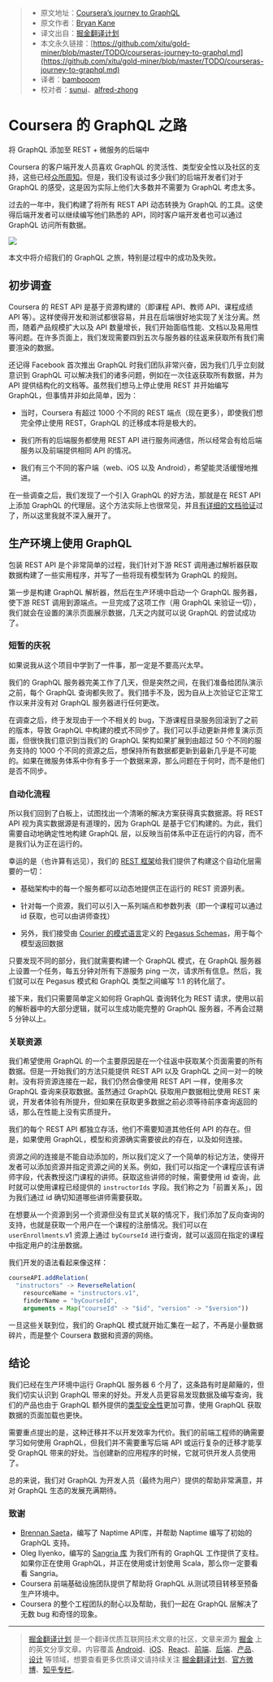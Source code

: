 
> * 原文地址：[Coursera’s journey to GraphQL](https://dev-blog.apollodata.com/courseras-journey-to-graphql-a5ad3b77f39a)
> * 原文作者：[Bryan Kane](https://dev-blog.apollodata.com/@bryankane)
> * 译文出自：[掘金翻译计划](https://github.com/xitu/gold-miner)
> * 本文永久链接：[https://github.com/xitu/gold-miner/blob/master/TODO/courseras-journey-to-graphql.md](https://github.com/xitu/gold-miner/blob/master/TODO/courseras-journey-to-graphql.md)
> * 译者：[bambooom](https://github.com/bambooom)
> * 校对者：[sunui](https://github.com/sunui)、[alfred-zhong](https://github.com/alfred-zhong)

# Coursera 的 GraphQL 之路

将 GraphQL 添加至 REST + 微服务的后端中

Coursera 的客户端开发人员喜欢 GraphQL 的灵活性、类型安全性以及社区的支持，这些已经[众](https://building.coursera.org/blog/2016/11/23/why-ui-developers-love-graphql/)[所](https://speakerdeck.com/jnwng/going-graphql-first)[周](https://dev-blog.apollodata.com/graphql-just-got-a-whole-lot-prettier-7701d4675f42)[知](https://building.coursera.org/blog/2017/05/11/coursera-engineering-podcast-episode-one/)。但是，我们没有谈过多少我们的后端开发者们对于 GraphQL 的感受，这是因为实际上他们大多数并不需要为 GraphQL 考虑太多。

过去的一年中，我们构建了将所有 REST API 动态转换为 GraphQL 的工具。这使得后端开发者可以继续编写他们熟悉的 API，同时客户端开发者也可以通过 GraphQL 访问所有数据。

![](https://cdn-images-1.medium.com/max/1600/1*tUKO-HN2ogKRwmOc-kI-kQ.png)

本文中将介绍我们的 GraphQL 之旅，特别是过程中的成功及失败。

## 初步调查

Coursera 的 REST API 是基于资源构建的（即课程 API、教师 API、课程成绩 API 等）。这样使得开发和测试都很容易，并且在后端很好地实现了关注分离。然而，随着产品规模扩大以及 API 数量增长，我们开始面临性能、文档以及易用性等问题。在许多页面上，我们发现需要四到五次与服务器的往返来获取所有我们需要渲染的数据。

还记得 Facebook 首次推出 GraphQL 时我们团队非常兴奋，因为我们几乎立刻就意识到 GraphQL 可以解决我们的诸多问题，例如在一次往返获取所有数据，并为 API 提供结构化的文档等。虽然我们想马上停止使用 REST 并开始编写 GraphQL，但事情并非如此简单，因为：

- 当时，Coursera 有超过 1000 个不同的 REST 端点（现在更多），即使我们想完全停止使用 REST，GraphQL 的迁移成本将是极大的。

- 我们所有的后端服务都使用 REST API 进行服务间通信，所以经常会有给后端服务以及前端提供相同 API 的情况。

- 我们有三个不同的客户端（web、iOS 以及 Android），希望能灵活缓慢地推进。

在一些调查之后，我们发现了一个引入 GraphQL 的好方法，那就是在 REST API 上添加 GraphQL 的代理层。这个方法实际上也很常见，并且[有](https://medium.com/@raxwunter/moving-existing-api-from-rest-to-graphql-205bab22c184)[详细的](https://nordicapis.com/how-to-wrap-a-rest-api-in-graphql/)[文档](https://0x2a.sh/from-rest-to-graphql-b4e95e94c26b)[验证](http://graphql.org/blog/rest-api-graphql-wrapper/)过了，所以这里我就不深入展开了。

## 生产环境上使用 GraphQL

包装 REST API 是个非常简单的过程，我们针对下游 REST 调用通过解析器获取数据构建了一些实用程序，并写了一些将现有模型转为 GraphQL 的规则。

第一步是构建 GraphQL 解析器，然后在生产环境中启动一个 GraphQL 服务器，使下游 REST 调用到源端点。一旦完成了这项工作（用 GraphQL 来验证一切），我们就会在设置的演示页面展示数据，几天之内就可以说 GraphQL 的尝试成功了。

### 短暂的庆祝

如果说我从这个项目中学到了一件事，那一定是不要高兴太早。

我们的 GraphQL 服务器完美工作了几天，但是突然之间，在我们准备给团队演示之前，每个 GraphQL 查询都失败了。我们措手不及，因为自从上次验证它正常工作以来并没有对 GraphQL 服务器进行任何更改。

在调查之后，终于发现由于一个不相关的 bug，下游课程目录服务回滚到了之前的版本，导致 GraphQL 中构建的模式不同步了。我们可以手动更新并修复演示页面，但很快我们意识到当我们的 GraphQL 架构如果扩展到由超过 50 个不同的服务支持的 1000 个不同的资源之后，想保持所有数据都更新到最新几乎是不可能的。如果在微服务体系中你有多于一个数据来源，那么问题在于何时，而不是他们是否不同步。

### 自动化流程

所以我们回到了白板上，试图找出一个清晰的解决方案获得真实数据源。将 REST API 视为真实数据源是有道理的，因为 GraphQL 是基于它们构建的。为此，我们需要自动地确定性地构建 GraphQL 层，以反映当前体系中正在运行的内容，而不是我们认为正在运行的。

幸运的是（也许算有远见），我们的 [REST 框架](https://github.com/coursera/naptime)给我们提供了构建这个自动化层需要的一切：

- 基础架构中的每一个服务都可以动态地提供正在运行的 REST 资源列表。

- 针对每一个资源，我们可以引入一系列端点和参数列表（即一个课程可以通过 id 获取，也可以由讲师查找）

- 另外，我们接受由 [Courier 的模式语言](http://coursera.github.io/courier/schemalanguage/)定义的 [Pegasus Schemas](https://github.com/linkedin/rest.li/wiki/DATA-Data-Schema-and-Templates)，用于每个模型返回数据

只要发现不同的部分，我们就需要构建一个 GraphQL 模式，在 GraphQL 服务器上设置一个任务，每五分钟对所有下游服务 ping 一次，请求所有信息。然后，我们就可以在 Pegasus 模式和 GraphQL 类型之间编写 1:1 的转化层了。

接下来，我们只需要简单定义如何将 GraphQL 查询转化为 REST 请求，使用以前的解析器中的大部分逻辑，就可以生成功能完整的 GraphQL 服务器，不再会过期 5 分钟以上。

### 关联资源

我们希望使用 GraphQL 的一个主要原因是在一个往返中获取某个页面需要的所有数据。但是一开始我们的方法只能提供 REST API 以及 GraphQL 之间一对一的映射。没有将资源连接在一起，我们仍然会像使用 REST API 一样，使用多次 GraphQL 查询来获取数据。虽然通过 GraphQL 获取用户数据相比使用 REST 来说，开发者体验有所提升，但如果在获取更多数据之前必须等待前序查询返回的话，那么在性能上没有实质提升。

我们的每个 REST API 都独立存活，他们不需要知道其他任何 API 的存在。但是，如果使用 GraphQL，模型和资源确实需要彼此的存在，以及如何连接。

资源之间的连接是不能自动添加的，所以我们定义了一个简单的标记方法，使得开发者可以添加资源并指定资源之间的关系。例如，我们可以指定一个课程应该有讲师字段，代表教授这门课程的讲师。获取这些讲师的时候，需要使用 id 查询，此时就可以使用课程已经提供的 `instructorIds` 字段。我们称之为「前置关系」，因为我们通过 id 确切知道哪些讲师需要获取。

在想要从一个资源到另一个资源但没有显式关联的情况下，我们添加了反向查询的支持，也就是获取一个用户在一个课程的注册情况。我们可以在 `userEnrollments`.v1 资源上通过 `byCourseId` 进行查询，就可以返回在指定的课程中指定用户的注册数据。

我们开发的语法看起来像这样：

```js
courseAPI.addRelation(
  "instructors" -> ReverseRelation(
    resourceName = "instructors.v1",
    finderName = "byCourseId",
    arguments = Map("courseId" -> "$id", "version" -> "$version"))
```

一旦这些关联到位，我们的 GraphQL 模式就开始汇集在一起了，不再是小量数据碎片，而是整个 Coursera 数据和资源的网络。

## 结论

我们已经在生产环境中运行 GraphQL 服务器 6 个月了，这条路有时是颠簸的，但我们切实认识到 GraphQL 带来的好处。开发人员更容易发现数据及编写查询，我们的产品也由于 GraphQL 额外提供的[类型安全性](https://github.com/apollographql/apollo-codegen)更加可靠，使用 GraphQL 获取数据的页面加载也更快。

需要重点提出的是，这种迁移并不以开发效率为代价。我们的前端工程师的确需要学习如何使用 GraphQL，但我们并不需要重写后端 API 或运行复杂的迁移才能享受 GraphQL 带来的好处。当创建新的应用程序的时候，它就可供开发人员使用了。

总的来说，我们对 GraphQL 为开发人员（最终为用户）提供的帮助非常满意，并对 GraphQL 生态的发展充满期待。

### 致谢

- [Brennan Saeta](https://twitter.com/bsaeta)，编写了 Naptime API库，并帮助 Naptime 编写了初始的 GraphQL 支持。
- Oleg Ilyenko，编写的 [Sangria 库](http://sangria-graphql.org/) 为我们所有的 GraphQL 工作提供了支柱。如果你正在使用 GraphQL，并正在使用或计划使用 Scala，那么你一定要看看 Sangria。
- Coursera 前端基础设施团队提供了帮助将 GraphQL 从测试项目转移至预备生产环境中。
- Coursera 的整个工程团队的耐心以及帮助，我们一起在 GraphQL 层解决了无数 bug 和奇怪的现象。


---

> [掘金翻译计划](https://github.com/xitu/gold-miner) 是一个翻译优质互联网技术文章的社区，文章来源为 [掘金](https://juejin.im) 上的英文分享文章。内容覆盖 [Android](https://github.com/xitu/gold-miner#android)、[iOS](https://github.com/xitu/gold-miner#ios)、[React](https://github.com/xitu/gold-miner#react)、[前端](https://github.com/xitu/gold-miner#前端)、[后端](https://github.com/xitu/gold-miner#后端)、[产品](https://github.com/xitu/gold-miner#产品)、[设计](https://github.com/xitu/gold-miner#设计) 等领域，想要查看更多优质译文请持续关注 [掘金翻译计划](https://github.com/xitu/gold-miner)、[官方微博](http://weibo.com/juejinfanyi)、[知乎专栏](https://zhuanlan.zhihu.com/juejinfanyi)。
